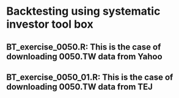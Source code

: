 # Backtesting using systematic investor tool box
## BT_exercise_0050.R: This is the case of downloading 0050.TW data from Yahoo
## BT_exercise_0050_01.R: This is the case of downloading 0050.TW data from TEJ
